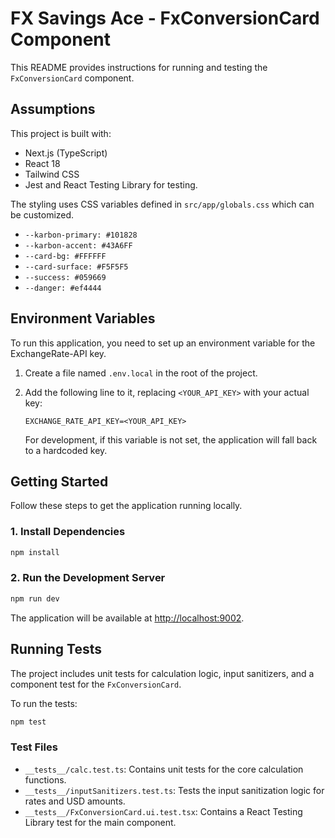 # FX Savings Ace - FxConversionCard Component

This README provides instructions for running and testing the `FxConversionCard` component. 

## Assumptions
This project is built with:
- Next.js (TypeScript)
- React 18
- Tailwind CSS
- Jest and React Testing Library for testing.

The styling uses CSS variables defined in `src/app/globals.css` which can be customized.

- `--karbon-primary: #101828`
- `--karbon-accent: #43A6FF`
- `--card-bg: #FFFFFF`
- `--card-surface: #F5F5F5`
- `--success: #059669`
- `--danger: #ef4444`

## Environment Variables

To run this application, you need to set up an environment variable for the ExchangeRate-API key.

1.  Create a file named `.env.local` in the root of the project.
2.  Add the following line to it, replacing `<YOUR_API_KEY>` with your actual key:

    ```env
    EXCHANGE_RATE_API_KEY=<YOUR_API_KEY>
    ```
    For development, if this variable is not set, the application will fall back to a hardcoded key.

## Getting Started

Follow these steps to get the application running locally.

### 1. Install Dependencies

```bash
npm install
```

### 2. Run the Development Server

```bash
npm run dev
```

The application will be available at [http://localhost:9002](http://localhost:9002).

## Running Tests

The project includes unit tests for calculation logic, input sanitizers, and a component test for the `FxConversionCard`.

To run the tests:

```bash
npm test
```

### Test Files
- `__tests__/calc.test.ts`: Contains unit tests for the core calculation functions.
- `__tests__/inputSanitizers.test.ts`: Tests the input sanitization logic for rates and USD amounts.
- `__tests__/FxConversionCard.ui.test.tsx`: Contains a React Testing Library test for the main component.
